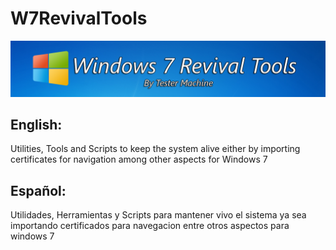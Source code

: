 # W7RevivalTools
![banner](https://github.com/TesterMachine/W7RevivalTools/blob/main/Assets/images/banner.png)

## English:
Utilities, Tools and Scripts to keep the system alive either by importing certificates for navigation among other aspects for Windows 7

## Español:
Utilidades, Herramientas y Scripts para mantener vivo el sistema ya sea importando certificados para navegacion entre otros aspectos para windows 7

